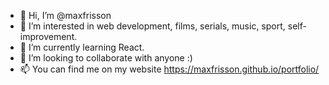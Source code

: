 - 👋 Hi, I’m @maxfrisson
- 👀 I’m interested in web development, films, serials, music, sport, self-improvement.
- 🌱 I’m currently learning React.
- 💞️ I’m looking to collaborate with anyone :)
- 📫 You can find me on my website https://maxfrisson.github.io/portfolio/

<!---
maxfrisson/maxfrisson is a ✨ special ✨ repository because its `README.md` (this file) appears on your GitHub profile.
You can click the Preview link to take a look at your changes.
--->

